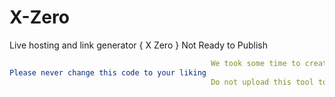 # X-Zero
Live hosting and link generator { X Zero }
Not Ready to Publish 

```yml
                                             We took some time to create this tool so you never misuse it
Please never change this code to your liking                                                             Collaborator : GH05T-HUNTER5 
                                             Do not upload this tool to your GitHub without my consent
```
